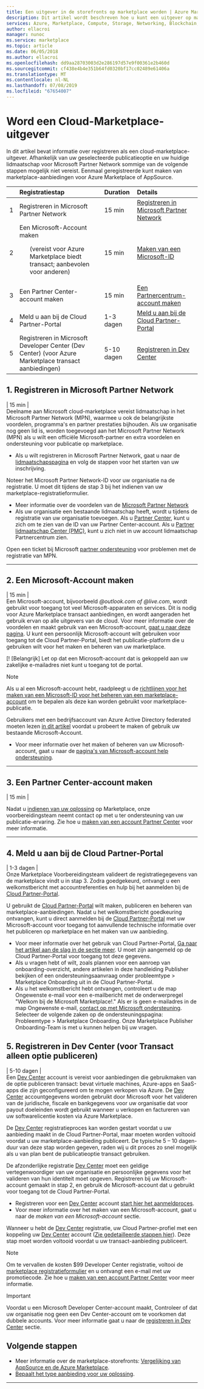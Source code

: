```yaml
---
title: Een uitgever in de storefronts op marketplace worden | Azure Marketplace
description: Dit artikel wordt beschreven hoe u kunt een uitgever op marketplace worden.
services: Azure, Marketplace, Compute, Storage, Networking, Blockchain, Security
author: ellacroi
manager: nunoc
ms.service: marketplace
ms.topic: article
ms.date: 06/05/2018
ms.author: ellacroi
ms.openlocfilehash: dd9aa28703003d2e286197d57e9f00361e2b460d
ms.sourcegitcommit: cf438e4b4e351b64fd0320bf17cc02489e61406a
ms.translationtype: MT
ms.contentlocale: nl-NL
ms.lasthandoff: 07/08/2019
ms.locfileid: "67654007"
---
```

# <a name="become-a-cloud-marketplace-publisher"></a>Word een Cloud-Marketplace-uitgever

In dit artikel bevat informatie over registreren als een cloud-marketplace-uitgever. Afhankelijk van uw geselecteerde publicatieoptie en uw huidige lidmaatschap voor Microsoft Partner Network sommige van de volgende stappen mogelijk niet vereist. Eenmaal geregistreerde kunt maken van marketplace-aanbiedingen voor Azure Marketplace of AppSource.


|  | Registratiestap | Duration | Details |  
|:--- |:--- |:--- |:--- |  
| 1 | Registreren in Microsoft Partner Network | 15 min | [Registreren in Microsoft Partner Network](https://docs.microsoft.com/azure/marketplace/partner-center-portal/create-account#register-for-an-account-using-the-enrollment-page) |  
| 2 | Een Microsoft-Account maken <ul>(vereist voor Azure Marketplace biedt transact; aanbevolen voor anderen)</ul> | 15 min | [Maken van een Microsoft-ID](https://docs.microsoft.com/azure/marketplace/partner-center-portal/create-account) |  
| 3 | Een Partner Center-account maken | 15 min | [Een Partnercentrum-account maken](https://partner.microsoft.com/dashboard/account/v3/enrollment/introduction/azureisv) |  
| 4 |  Meld u aan bij de Cloud Partner-Portal | 1-3 dagen | [Meld u aan bij de Cloud Partner-Portal](https://docs.microsoft.com/azure/marketplace/partner-center-portal/create-account#sign-in-with-a-work-account) |  
| 5 | Registreren in Microsoft Developer Center (Dev Center) (voor Azure Marketplace transact aanbiedingen) | 5-10 dagen | [Registreren in Dev Center](/azure/marketplace/deprecated/register-dev-center) |  


## <a name="1-register-in-microsoft-partner-network"></a>1. Registreren in Microsoft Partner Network  
| 15 min |  
Deelname aan Microsoft cloud-marketplace vereist lidmaatschap in het Microsoft Partner Network (MPN), waarmee u ook de belangrijkste voordelen, programma's en partner prestaties bijhouden. Als uw organisatie nog geen lid is, worden toegevoegd aan het Microsoft Partner Network (MPN) als u wilt een officiële Microsoft-partner en extra voordelen en ondersteuning voor publicatie op marketplace. 

*   Als u wilt registreren in Microsoft Partner Network, gaat u naar de [lidmaatschapspagina](https://partner.microsoft.com/membership) en volg de stappen voor het starten van uw inschrijving.  

Noteer het Microsoft Partner Network-ID voor uw organisatie na de registratie. U moet dit tijdens de stap 3 bij het indienen van uw marketplace-registratieformulier.
*   Meer informatie over de voordelen van de [Microsoft Partner Network](https://partner.microsoft.com/commercial)
*   Als uw organisatie een bestaande lidmaatschap heeft, wordt u tijdens de registratie van uw organisatie toevoegen. Als u [Partner Center](https://partnercenter.microsoft.com/partner/home), kunt u zich om te zien van de ID van uw Partner Center-account. Als u [Partner lidmaatschap Center (PMC)](https://partners.microsoft.com/partnerprogram/PartnerMembershipCenter.aspx), kunt u zich niet in uw account lidmaatschap Partnercentrum zien. 

Open een ticket bij Microsoft [partner ondersteuning](https://partner.microsoft.com/support) voor problemen met de registratie van MPN.

---

## <a name="2-create-a-microsoft-account"></a>2. Een Microsoft-Account maken  
| 15 min |  
Een Microsoft-account, bijvoorbeeld  *\@outlook.com of \@live.com*, wordt gebruikt voor toegang tot veel Microsoft-apparaten en services. Dit is nodig voor Azure Marketplace transact aanbiedingen, en wordt aangeraden het gebruik ervan op alle uitgevers van de cloud. Voor meer informatie over de voordelen en maakt gebruik van een Microsoft-account, [gaat u naar deze pagina](https://account.microsoft.com/account/). U kunt een persoonlijk Microsoft-account wilt gebruiken voor toegang tot de Cloud Partner-Portal, biedt het publicatie-platform die u gebruiken wilt voor het maken en beheren van uw marketplace. 

[! [Belangrijk] Let op dat een Microsoft-account dat is gekoppeld aan uw zakelijke e-mailadres niet kunt u toegang tot de portal.

> [!Note]
> Als u al een Microsoft-account hebt, raadpleegt u de [richtlijnen voor het maken van een Microsoft-ID voor het beheren van een marketplace-account](https://docs.microsoft.com/azure/marketplace/partner-center-portal/manage-account#manage-tenants) om te bepalen als deze kan worden gebruikt voor marketplace-publicatie. 
> 
> Gebruikers met een bedrijfsaccount van Azure Active Directory federated moeten lezen [in dit artikel](https://docs.microsoft.com/azure/marketplace/partner-center-portal/manage-account#manage-users) voordat u probeert te maken of gebruik uw bestaande Microsoft-Account.

*   Voor meer informatie over het maken of beheren van uw Microsoft-account, gaat u naar de [pagina's van Microsoft-account help ondersteuning](https://support.microsoft.com/products/microsoft-account?category=manage-account).


---

## <a name="3-create-a-partner-center-account"></a>3. Een Partner Center-account maken  
| 15 min |  

Nadat u [indienen van uw oplossing](https://partner.microsoft.com/dashboard/account/v3/enrollment/introduction/azureisv) op Marketplace, onze voorbereidingsteam neemt contact op met u ter ondersteuning van uw publicatie-ervaring. Zie hoe u [maken van een account Partner Center](https://docs.microsoft.com/azure/marketplace/partner-center-portal/create-account) voor meer informatie.

<!---
Complete this brief [registration form](https://azuremarketplace.microsoft.com/sell/signup) to become a marketplace publisher. The information submitted on this form will be used to create a publisher account in the Cloud Partner Portal which will allow you to create, publish, and manage marketplace offers.

You will be asked to include the following information:
*   Details about your organization, including your Microsoft Partner Network ID (which you can look up in either [Partner Center](https://partnercenter.microsoft.com/partner/home) or [Partner Membership Center](https://partners.microsoft.com/partnerprogram/PartnerMembershipCenter.aspx))
*   A brief description of your initial app or consulting services offer that you intend to publish, including the Microsoft product or service to which your offer most closely aligns
*   The target audience for your app or service 
-->

---
## <a name="4-sign-into-cloud-partner-portal"></a>4. Meld u aan bij de Cloud Partner-Portal
| 1-3 dagen | <br>
Onze Marketplace Voorbereidingsteam valideert de registratiegegevens van de marketplace vindt u in stap 3. Zodra goedgekeurd, ontvangt u een welkomstbericht met accountreferenties en hulp bij het aanmelden bij de [Cloud Partner-Portal](https://cloudpartner.azure.com).

U gebruikt de [Cloud Partner-Portal](https://cloudpartner.azure.com) wilt maken, publiceren en beheren van marketplace-aanbiedingen. Nadat u het welkomstbericht goedkeuring ontvangen, kunt u direct aanmelden bij de [Cloud Partner-Portal](https://cloudpartner.azure.com) met uw Microsoft-account voor toegang tot aanvullende technische informatie over het publiceren op marketplace en het maken van uw aanbieding. 
*   Voor meer informatie over het gebruik van Cloud Partner-Portal, [Ga naar het artikel aan de slag in de sectie meer](https://docs.microsoft.com/azure/marketplace/cloud-partner-portal-orig/cloud-partner-portal-getting-started-with-the-cloud-partner-portal). U moet zijn aangemeld op de Cloud Partner-Portal voor toegang tot deze gegevens.
*   Als u vragen hebt of wilt, zoals plannen voor een aanroep van onboarding-overzicht, andere artikelen in deze handleiding Publisher bekijken of een ondersteuningsaanvraag onder probleemtype > Marketplace Onboarding uit in de Cloud Partner-Portal.
*   Als u het welkomstbericht hebt ontvangen, controleert u de map Ongewenste e-mail voor een e-mailbericht met de onderwerpregel "Welkom bij de Microsoft Marketplace!." Als er is geen e-mailadres in de map Ongewenste e-mail, [contact op met Microsoft ondersteuning](https://support.microsoft.com/getsupport?wf=0&tenant=classiccommercial&oaspworkflow=start_1.0.0.0&locale=&supportregion=&pesid=16230&forceorigin=esmc&ccsid=636595105151894820). Selecteer de volgende zaken op de ondersteuningspagina: Probleemtype > Marketplace Onboarding.  Onze Marketplace Publisher Onboarding-Team is met u kunnen helpen bij uw vragen. 


## <a name="5-register-in-dev-center-for-transact-publishing-option-only"></a>5. Registreren in Dev Center (voor Transact alleen optie publiceren) 
| 5-10 dagen |  
Een [Dev Center](https://developer.microsoft.com/store/register) account is vereist voor aanbiedingen die gebruikmaken van de optie publiceren transact: bevat virtuele machines, Azure-apps en SaaS-apps die zijn geconfigureerd om te mogen verkopen via Azure. De [Dev Center](https://developer.microsoft.com/store/register) accountgegevens worden gebruikt door Microsoft voor het valideren van de juridische, fiscale en bankgegevens voor uw organisatie dat voor payout doeleinden wordt gebruikt wanneer u verkopen en factureren van uw softwarelicentie kosten via Azure Marketplace. 

De [Dev Center](https://developer.microsoft.com/store/register) registratieproces kan worden gestart voordat u uw aanbieding maakt in de Cloud Partner-Portal, maar moeten worden voltooid voordat u uw marketplace-aanbieding publiceert. De typische 5 – 10 dagen-duur van deze stap worden gegeven, raden wij u dit proces zo snel mogelijk als u van plan bent de publicatieoptie transact gebruiken. 

De afzonderlijke registratie [Dev Center](https://developer.microsoft.com/store/register) moet een geldige vertegenwoordiger van uw organisatie en persoonlijke gegevens voor het valideren van hun identiteit moet opgeven. Registreren bij uw Microsoft-account gemaakt in stap 2, en gebruik de Microsoft-account dat u gebruikt voor toegang tot de Cloud Partner-Portal.

*   Registreren voor een [Dev Center](https://developer.microsoft.com/store/register) account [start hier het aanmeldproces](https://developer.microsoft.com/store/register).
*   Voor meer informatie over het maken van een Microsoft-account, gaat u naar de *maken van een Microsoft-account* sectie.
 
Wanneer u hebt de [Dev Center](https://developer.microsoft.com/store/register) registratie, uw Cloud Partner-profiel met een koppeling uw [Dev Center](https://developer.microsoft.com/store/register) account ([Zie gedetailleerde stappen hier](https://docs.microsoft.com/azure/marketplace/cloud-partner-portal-orig/cloud-partner-portal-manage-publisher-profile)). Deze stap moet worden voltooid voordat u uw transact-aanbieding publiceert. 

>[!Note]
>Om te vervallen de kosten $99 Developer Center registratie, voltooi de [marketplace registratieformulier](https://partner.microsoft.com/dashboard/account/v3/enrollment/introduction/azureisv) en u ontvangt een e-mail met uw promotiecode. Zie hoe u [maken van een account Partner Center](https://docs.microsoft.com/azure/marketplace/partner-center-portal/create-account) voor meer informatie.

>[!Important]
>Voordat u een Microsoft Developer Center-account maakt, Controleer of dat uw organisatie nog geen een Dev Center-account om te voorkomen dat dubbele accounts. Voor meer informatie gaat u naar de [registreren in Dev Center](https://docs.microsoft.com/azure/marketplace/register-dev-center) sectie.


## <a name="next-steps"></a>Volgende stappen
* Meer informatie over de marketplace-storefronts: [Vergelijking van AppSource en de Azure Marketplace](https://docs.microsoft.com/azure/marketplace/comparing-appsource-azure-marketplace).
*   [Bepaalt het type aanbieding voor uw oplossing](https://docs.microsoft.com/azure/marketplace/determine-your-listing-type).

 
---
